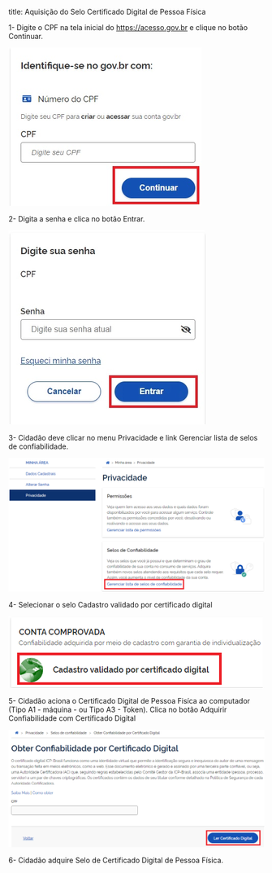 title: Aquisição do Selo Certificado Digital de Pessoa Física

1- Digite o CPF na tela inicial do https://acesso.gov.br e clique no botão Continuar.

![](AQUISICAO-SELO-CERTIFICADO-DIGITAL-PF-IMG1.webp)


2- Digita a senha e clica no botão Entrar.

![](AQUISICAO-SELO-CERTIFICADO-DIGITAL-PF-IMG2.webp)

3- Cidadão deve clicar no menu Privacidade e link Gerenciar lista de selos de confiabilidade.

![](AQUISICAO-SELO-CERTIFICADO-DIGITAL-PF-IMG3.jpg)

4- Selecionar o selo Cadastro validado por certificado digital

![](AQUISICAO-SELO-CERTIFICADO-DIGITAL-PF-IMG4.jpg)

5- Cidadão aciona o Certificado Digital de Pessoa Fisíca ao computador (Tipo A1 - máquina - ou Tipo A3 - Token). Clica no botão Adquirir Confiabilidade com Certificado Digital

![](AQUISICAO-SELO-CERTIFICADO-DIGITAL-PF-IMG5.jpg)

6- Cidadão adquire Selo de Certificado Digital de Pessoa Física.


